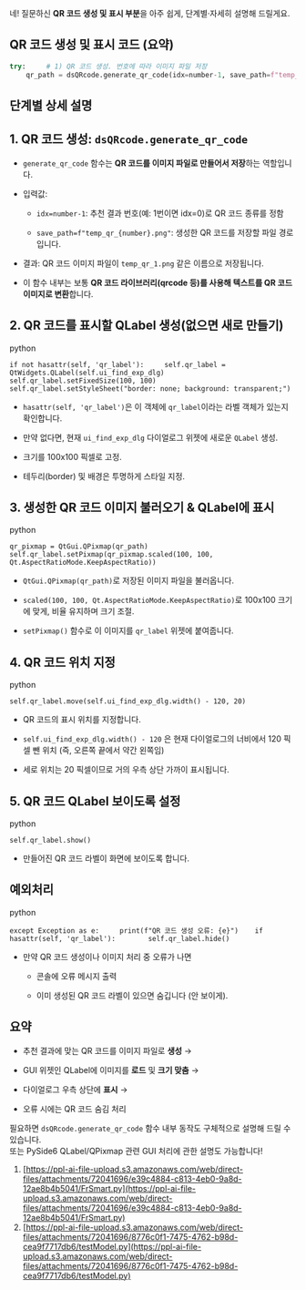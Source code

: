 네! 질문하신 **QR 코드 생성 및 표시 부분**을 아주 쉽게, 단계별·자세히 설명해 드릴게요.

## QR 코드 생성 및 표시 코드 (요약)


```python
try:     # 1) QR 코드 생성. 번호에 따라 이미지 파일 저장    
	qr_path = dsQRcode.generate_qr_code(idx=number-1, save_path=f"temp_qr_{number}.png")         # 2) QLabel 위젯 생성(없으면 새로 만들고)    if not hasattr(self, 'qr_label'):        self.qr_label = QtWidgets.QLabel(self.ui_find_exp_dlg)        self.qr_label.setFixedSize(100, 100)        self.qr_label.setStyleSheet("border: none; background: transparent;")         # 3) 생성된 QR 코드 이미지 불러와서 QLabel에 적용    qr_pixmap = QtGui.QPixmap(qr_path)    self.qr_label.setPixmap(qr_pixmap.scaled(100, 100, Qt.AspectRatioMode.KeepAspectRatio))         # 4) QR 코드 위치 지정 (우측 상단)    self.qr_label.move(self.ui_find_exp_dlg.width() - 120, 20)         # 5) QR 코드 QLabel 보이기    self.qr_label.show() except Exception as e:     print(f"QR 코드 생성 오류: {e}")    if hasattr(self, 'qr_label'):        self.qr_label.hide()
```

## 단계별 상세 설명

## 1. QR 코드 생성: `dsQRcode.generate_qr_code`

- `generate_qr_code` 함수는 **QR 코드를 이미지 파일로 만들어서 저장**하는 역할입니다.
    
- 입력값:
    
    - `idx=number-1`: 추천 결과 번호(예: 1번이면 idx=0)로 QR 코드 종류를 정함
        
    - `save_path=f"temp_qr_{number}.png"`: 생성한 QR 코드를 저장할 파일 경로입니다.
        
- 결과: QR 코드 이미지 파일이 `temp_qr_1.png` 같은 이름으로 저장됩니다.
    
- 이 함수 내부는 보통 **QR 코드 라이브러리(qrcode 등)를 사용해 텍스트를 QR 코드 이미지로 변환**합니다.
    

## 2. QR 코드를 표시할 QLabel 생성(없으면 새로 만들기)

python

`if not hasattr(self, 'qr_label'):     self.qr_label = QtWidgets.QLabel(self.ui_find_exp_dlg)    self.qr_label.setFixedSize(100, 100)    self.qr_label.setStyleSheet("border: none; background: transparent;")`

- `hasattr(self, 'qr_label')`은 이 객체에 `qr_label`이라는 라벨 객체가 있는지 확인합니다.
    
- 만약 없다면, 현재 `ui_find_exp_dlg` 다이얼로그 위젯에 새로운 `QLabel` 생성.
    
- 크기를 100x100 픽셀로 고정.
    
- 테두리(border) 및 배경은 투명하게 스타일 지정.
    

## 3. 생성한 QR 코드 이미지 불러오기 & QLabel에 표시

python

`qr_pixmap = QtGui.QPixmap(qr_path) self.qr_label.setPixmap(qr_pixmap.scaled(100, 100, Qt.AspectRatioMode.KeepAspectRatio))`

- `QtGui.QPixmap(qr_path)`로 저장된 이미지 파일을 불러옵니다.
    
- `scaled(100, 100, Qt.AspectRatioMode.KeepAspectRatio)`로 100x100 크기에 맞게, 비율 유지하며 크기 조절.
    
- `setPixmap()` 함수로 이 이미지를 `qr_label` 위젯에 붙여줍니다.
    

## 4. QR 코드 위치 지정

python

`self.qr_label.move(self.ui_find_exp_dlg.width() - 120, 20)`

- QR 코드의 표시 위치를 지정합니다.
    
- `self.ui_find_exp_dlg.width() - 120` 은 현재 다이얼로그의 너비에서 120 픽셀 뺀 위치 (즉, 오른쪽 끝에서 약간 왼쪽임)
    
- 세로 위치는 20 픽셀이므로 거의 우측 상단 가까이 표시됩니다.
    

## 5. QR 코드 QLabel 보이도록 설정

python

`self.qr_label.show()`

- 만들어진 QR 코드 라벨이 화면에 보이도록 합니다.
    

## 예외처리

python

`except Exception as e:     print(f"QR 코드 생성 오류: {e}")    if hasattr(self, 'qr_label'):        self.qr_label.hide()`

- 만약 QR 코드 생성이나 이미지 처리 중 오류가 나면
    
    - 콘솔에 오류 메시지 출력
        
    - 이미 생성된 QR 코드 라벨이 있으면 숨깁니다 (안 보이게).
        

## 요약

- 추천 결과에 맞는 QR 코드를 이미지 파일로 **생성** →
    
- GUI 위젯인 QLabel에 이미지를 **로드** 및 **크기 맞춤** →
    
- 다이얼로그 우측 상단에 **표시** →
    
- 오류 시에는 QR 코드 숨김 처리
    

필요하면 `dsQRcode.generate_qr_code` 함수 내부 동작도 구체적으로 설명해 드릴 수 있습니다.  
또는 PySide6 QLabel/QPixmap 관련 GUI 처리에 관한 설명도 가능합니다!

1. [https://ppl-ai-file-upload.s3.amazonaws.com/web/direct-files/attachments/72041696/e39c4884-c813-4eb0-9a8d-12ae8b4b5041/FrSmart.py](https://ppl-ai-file-upload.s3.amazonaws.com/web/direct-files/attachments/72041696/e39c4884-c813-4eb0-9a8d-12ae8b4b5041/FrSmart.py)
2. [https://ppl-ai-file-upload.s3.amazonaws.com/web/direct-files/attachments/72041696/8776c0f1-7475-4762-b98d-cea9f7717db6/testModel.py](https://ppl-ai-file-upload.s3.amazonaws.com/web/direct-files/attachments/72041696/8776c0f1-7475-4762-b98d-cea9f7717db6/testModel.py)